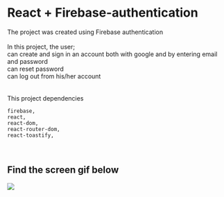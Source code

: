 # React + Firebase-authentication

The project was created using Firebase authentication <br/>
<br/>
In this project, the user; <br/>
can create and sign in an account both with google and by entering email and password <br/>
can reset password<br/>
can log out from his/her account<br/>
<br/>
<br/>
This project dependencies<br/>

    firebase, 
    react, 
    react-dom, 
    react-router-dom, 
    react-toastify, 

<br/>

<h2> Find the screen gif below </h2> 

![](/public/login.gif)





